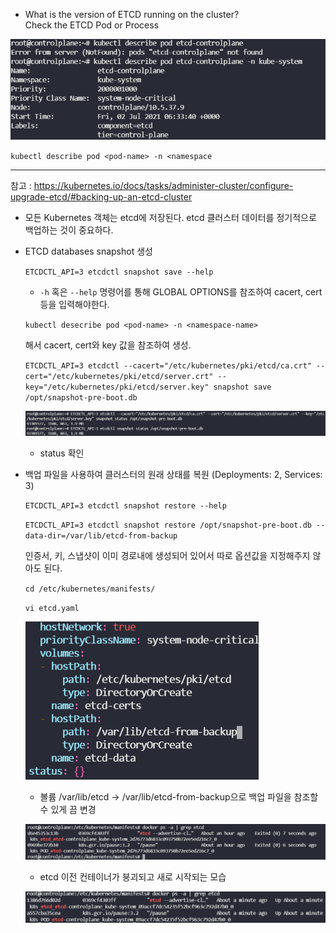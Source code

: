 * What is the version of ETCD running on the cluster?</br>
  Check the ETCD Pod or Process

![](img2/1.PNG)

`kubectl describe pod <pod-name> -n <namespace`

---

참고 : https://kubernetes.io/docs/tasks/administer-cluster/configure-upgrade-etcd/#backing-up-an-etcd-cluster

* 모든 Kubernetes 객체는 etcd에 저장된다. etcd 클러스터 데이터를 정기적으로 백업하는 것이 중요하다.

* ETCD databases snapshot 생성

  `ETCDCTL_API=3 etcdctl snapshot save --help`

  * `-h` 혹은 `--help` 명령어를 통해 GLOBAL OPTIONS를 참조하여 cacert, cert 등을 입력해야한다.

  `kubectl desecribe pod <pod-name> -n <namespace-name>`

  해서 cacert, cert와 key 값을 참조하여 생성.

  `ETCDCTL_API=3 etcdctl --cacert="/etc/kubernetes/pki/etcd/ca.crt" --cert="/etc/kubernetes/pki/etcd/server.crt" --key="/etc/kubernetes/pki/etcd/server.key" snapshot save /opt/snapshot-pre-boot.db`

  ![](img2/2.PNG)

  * status 확인

* 백업 파일을 사용하여 클러스터의 원래 상태를 복원 (Deployments: 2, Services: 3)

  `ETCDCTL_API=3 etcdctl snapshot restore --help`

  `ETCDCTL_API=3 etcdctl snapshot restore /opt/snapshot-pre-boot.db --data-dir=/var/lib/etcd-from-backup`

  인증서, 키, 스냅샷이 이미 경로내에 생성되어 있어서 따로 옵션값을 지정해주지 않아도 된다.

  `cd /etc/kubernetes/manifests/`

  `vi etcd.yaml`

  ![](img2/3.PNG)

  * 볼륨 /var/lib/etcd -> /var/lib/etcd-from-backup으로 백업 파일을 참조할 수 있게 끔 변경

  ![](img2/4.PNG)

  * etcd 이전 컨테이너가 붕괴되고 새로 시작되는 모습

  ![](img2/5.PNG)

